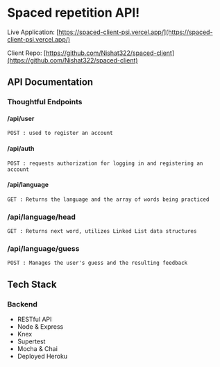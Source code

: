 # Spaced repetition API!

Live Application: [https://spaced-client-psi.vercel.app/](https://spaced-client-psi.vercel.app/)

Client Repo: [https://github.com/Nishat322/spaced-client](https://github.com/Nishat322/spaced-client) 

## API Documentation

### Thoughtful Endpoints 

#### /api/user
    POST : used to register an account

#### /api/auth
    POST : requests authorization for logging in and registering an account

#### /api/language
    GET : Returns the language and the array of words being practiced

### /api/language/head
    GET : Returns next word, utilizes Linked List data structures

### /api/language/guess
    POST : Manages the user's guess and the resulting feedback
    
## Tech Stack
### Backend

- RESTful API
- Node & Express
- Knex
- Supertest
- Mocha & Chai
- Deployed Heroku
